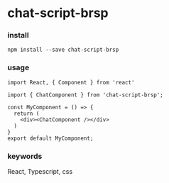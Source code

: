 # chat-script-brsp

### install
```
npm install --save chat-script-brsp
```


### usage

```
import React, { Component } from 'react'

import { ChatComponent } from 'chat-script-brsp';

const MyComponent = () => {
  return (
    <div><ChatComponent /></div>
  )
}
export default MyComponent;

```

### keywords

React, Typescript, css
